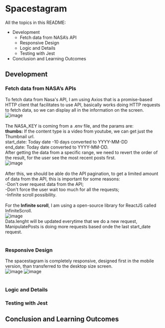 # Spacestagram

All the topics in this README:
* Development
  * Fetch data from NASA’s API
  * Responsive Design
  * Logic and Details
  * Testing with Jest
* Conclusion and Learning Outcomes

## Development

### Fetch data from NASA’s APIs
To fetch data from Nasa's API, I am using Axios that is a promise-based HTTP client that facilitates to use API, basically works doing HTTP requests to fetch data, so we can display all in the information on the screen.
![image](https://user-images.githubusercontent.com/53789339/133918007-74d99b1b-6aa8-4e57-b163-ee5fa56b67eb.png)
<br><br>The NASA_KEY is coming from a .env file, and the params are:<br>
<b>thumbs:</b> If the content type is a video from youtube, we can get just the Thumbnail url.<br>
start_date: Today date -10 days converted to YYYY-MM-DD<br>
end_date: Today date converted to YYYY-MM-DD.<br>
After getting the data from a specific range, we need to revert the order of the result, for the user see the most recent posts first.<br>
![image](https://user-images.githubusercontent.com/53789339/133918157-6d0dce65-9cc8-4411-ac99-1d02213ef954.png)
<br><br>
After this, we should be able do the API pagination, to get a limited amount of data from the API, this is important for some reasons:<br>
-Don't over request data from the API;<br>
-Don't force the user wait too much for all the requests;<br>
-Infinite scroll possibility.
<br><br>
For the <b>Infinite scroll</b>, I am using a open-source library for ReactJS called InfiniteScroll.<br>
![image](https://user-images.githubusercontent.com/53789339/133918332-ec925cc1-5a73-4789-a9e2-d74ea0a21c5e.png)
<br>Data.lenght will be updated everytime that we do a new request, ManipulatePosts is doing more requests based onde the last start_date request.<br><br>

### Responsive Design
The spacestagram is completely responsive, designed first in the mobile version, than transferred to the desktop size screen.<br>
![image](https://user-images.githubusercontent.com/53789339/133974325-3435dfa1-2d04-47b5-8dd8-79976f68997b.png)
![image](https://user-images.githubusercontent.com/53789339/133974407-94b5e2a1-0675-4103-95dd-a45f9258099c.png)
<br><br>

### Logic and Details
### Testing with Jest

## Conclusion and Learning Outcomes
